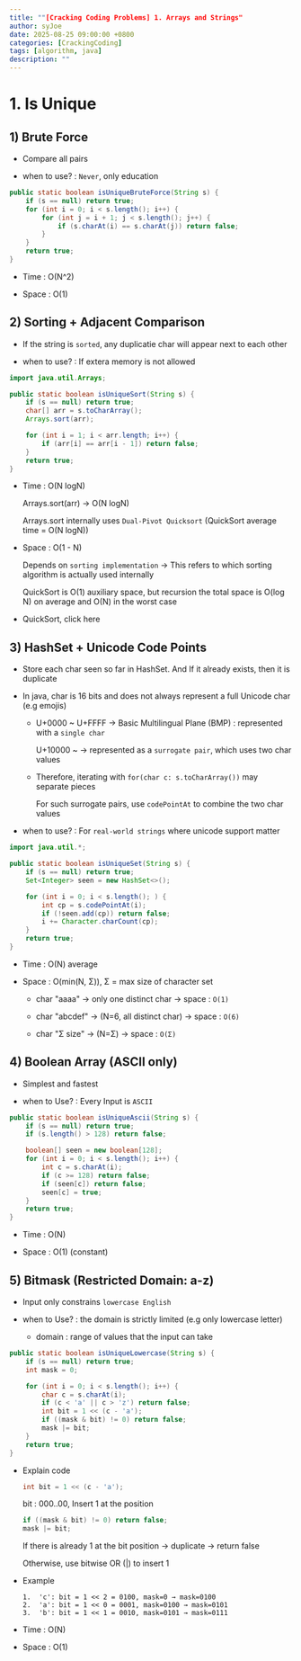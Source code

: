 ```yaml
---
title: ""[Cracking Coding Problems] 1. Arrays and Strings"
author: syJoe
date: 2025-08-25 09:00:00 +0800
categories: [CrackingCoding]
tags: [algorithm, java]
description: ""
---
```


# 1. Is Unique

## 1) Brute Force

- Compare all pairs

- when to use? : `Never`, only education

```java
public static boolean isUniqueBruteForce(String s) {
    if (s == null) return true;
    for (int i = 0; i < s.length(); i++) {
        for (int j = i + 1; j < s.length(); j++) {
            if (s.charAt(i) == s.charAt(j)) return false;
        }
    }
    return true;
}
```

- Time : O(N^2)

- Space : O(1)

## 2) Sorting + Adjacent Comparison

- If the string is `sorted`, any duplicatie char will appear next to each other

- when to use? : If extera memory is not allowed

```java
import java.util.Arrays;

public static boolean isUniqueSort(String s) {
    if (s == null) return true;
    char[] arr = s.toCharArray();
    Arrays.sort(arr);

    for (int i = 1; i < arr.length; i++) {
        if (arr[i] == arr[i - 1]) return false;
    }
    return true;
}
```

- Time : O(N logN)

    Arrays.sort(arr) → O(N logN)

    Arrays.sort internally uses `Dual-Pivot Quicksort` (QuickSort average time = O(N logN))

- Space : O(1 - N)

    Depends on `sorting implementation` → This refers to which sorting algorithm is actually used internally

    QuickSort is O(1) auxiliary space, but recursion the total space is O(log N) on average and O(N) in the worst case

- QuickSort, click here

## 3) HashSet + Unicode Code Points

- Store each char seen so far in HashSet. And If it already exists, then it is duplicate

- In java, char is 16 bits and does not always represent a full Unicode char (e.g emojis)

    - U+0000 ~ U+FFFF → Basic Multilingual Plane (BMP) : represented with a `single char`

        U+10000 ~ → represented as a `surrogate pair`, which uses two char values

    - Therefore, iterating with `for(char c: s.toCharArray())` may separate pieces

        For such surrogate pairs, use `codePointAt` to combine the two char values

- when to use? : For `real-world strings` where unicode support matter

```java
import java.util.*;

public static boolean isUniqueSet(String s) {
    if (s == null) return true;
    Set<Integer> seen = new HashSet<>();

    for (int i = 0; i < s.length(); ) {
        int cp = s.codePointAt(i);
        if (!seen.add(cp)) return false;
        i += Character.charCount(cp);
    }
    return true;
}
```

- Time : O(N) average

- Space : O(min(N, Σ)), Σ = max size of character set

    - char "aaaa" → only one distinct char → space : `O(1)`

    - char "abcdef" → (N=6, all distinct char) → space : `O(6)`

    - char "Σ size" → (N=Σ) → space : `O(Σ)`

## 4) Boolean Array (ASCII only)

- Simplest and fastest

- when to Use? : Every Input is `ASCII`

```java
public static boolean isUniqueAscii(String s) {
    if (s == null) return true;
    if (s.length() > 128) return false;

    boolean[] seen = new boolean[128];
    for (int i = 0; i < s.length(); i++) {
        int c = s.charAt(i);
        if (c >= 128) return false;
        if (seen[c]) return false;
        seen[c] = true;
    }
    return true;
}
```

- Time : O(N)

- Space : O(1) (constant)

## 5) Bitmask (Restricted Domain: a-z)

- Input only constrains `lowercase English`

- when to Use? : the domain is strictly limited (e.g only lowercase letter)

    - domain : range of values that the input can take

```java
public static boolean isUniqueLowercase(String s) {
    if (s == null) return true;
    int mask = 0;

    for (int i = 0; i < s.length(); i++) {
        char c = s.charAt(i);
        if (c < 'a' || c > 'z') return false;
        int bit = 1 << (c - 'a');
        if ((mask & bit) != 0) return false;
        mask |= bit;
    }
    return true;
}
```

- Explain code

    ```java
    int bit = 1 << (c - 'a');
    ```
    
    bit : 000..00, Insert 1 at the position 

    ```java
    if ((mask & bit) != 0) return false;
    mask |= bit;
    ```

    If there is already 1 at the bit position → duplicate → return false

    Otherwise, use bitwise OR (|) to insert 1

- Example

    ```text
    1.	'c': bit = 1 << 2 = 0100, mask=0 → mask=0100
	2.	'a': bit = 1 << 0 = 0001, mask=0100 → mask=0101
	3.	'b': bit = 1 << 1 = 0010, mask=0101 → mask=0111
    ```

- Time : O(N)

- Space : O(1)
